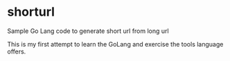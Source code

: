 # shorturl
Sample Go Lang code to generate short url from long url

This is my first attempt to learn the GoLang and exercise the tools language offers. 


